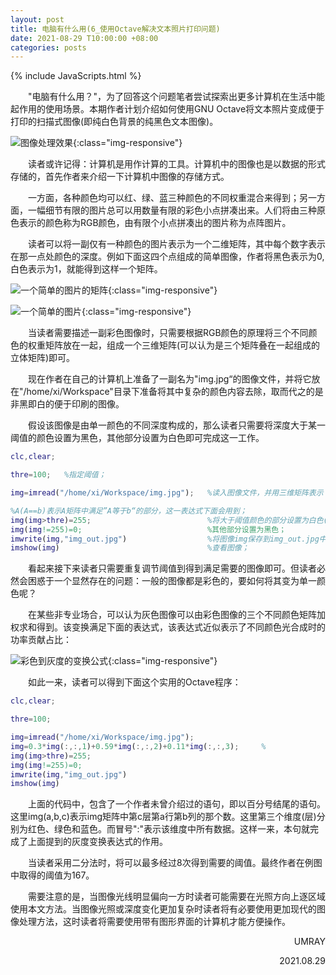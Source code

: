 ```yaml
---
layout: post
title: 电脑有什么用(6_使用Octave解决文本照片打印问题)
date: 2021-08-29 T10:00:00 +08:00
categories: posts
---
```


{% include JavaScripts.html %}

&emsp;&emsp;"电脑有什么用？"，为了回答这个问题笔者尝试探索出更多计算机在生活中能起作用的使用场景。本期作者计划介绍如何使用GNU Octave将文本照片变成便于打印的扫描式图像(即纯白色背景的纯黑色文本图像)。

![图像处理效果](/include/Blog/20210829001.png){:class="img-responsive"}  

&emsp;&emsp;读者或许记得：计算机是用作计算的工具。计算机中的图像也是以数据的形式存储的，首先作者来介绍一下计算机中图像的存储方式。

&emsp;&emsp;一方面，各种颜色均可以红、绿、蓝三种颜色的不同权重混合来得到；另一方面，一幅细节有限的图片总可以用数量有限的彩色小点拼凑出来。人们将由三种原色表示的颜色称为RGB颜色，由有限个小点拼凑出的图片称为点阵图片。

&emsp;&emsp;读者可以将一副仅有一种颜色的图片表示为一个二维矩阵，其中每个数字表示在那一点处颜色的深度。例如下面这四个点组成的简单图像，作者将黑色表示为0,白色表示为1，就能得到这样一个矩阵。

![一个简单的图片的矩阵](/include/Blog/20210829003.png){:class="img-responsive"}  

![一个简单的图片](/include/Blog/20210829002.png){:class="img-responsive"}  

&emsp;&emsp;当读者需要描述一副彩色图像时，只需要根据RGB颜色的原理将三个不同颜色的权重矩阵放在一起，组成一个三维矩阵(可以认为是三个矩阵叠在一起组成的立体矩阵)即可。

&emsp;&emsp;现在作者在自己的计算机上准备了一副名为"img.jpg“的图像文件，并将它放在"/home/xi/Workspace"目录下准备将其中复杂的颜色内容去除，取而代之的是非黑即白的便于印刷的图像。

&emsp;&emsp;假设该图像是由单一颜色的不同深度构成的，那么读者只需要将深度大于某一阈值的颜色设置为黑色，其他部分设置为白色即可完成这一工作。

```matlab
clc,clear;  

thre=100;   %指定阈值；  

img=imread("/home/xi/Workspace/img.jpg");   %读入图像文件，并用三维矩阵表示；  

%A(A==b)表示A矩阵中满足”A等于b“的部分，这一表达式下面会用到；  
img(img>thre)=255;                          %将大于阈值颜色的部分设置为白色(在计算机中，数值越大表示该颜色越浅淡，颜色深度一般在0-255之间)；  
img(img!=255)=0;                            %其他部分设置为黑色；  
imwrite(img,"img_out.jpg")                  %将图像img保存到img_out.jpg中，不指明文件路径时Octave将存放在当前工作目录下；  
imshow(img)                                 %查看图像；  
```

&emsp;&emsp;看起来接下来读者只需要重复调节阈值到得到满足需要的图像即可。但读者必然会困惑于一个显然存在的问题：一般的图像都是彩色的，要如何将其变为单一颜色呢？

&emsp;&emsp;在某些非专业场合，可以认为灰色图像可以由彩色图像的三个不同颜色矩阵加权求和得到。该变换满足下面的表达式，该表达式近似表示了不同颜色光合成时的功率贡献占比：

![彩色到灰度的变换公式](/include/Blog/20210829004.png){:class="img-responsive"}  

&emsp;&emsp;如此一来，读者可以得到下面这个实用的Octave程序：

```matlab
clc,clear;

thre=100;

img=imread("/home/xi/Workspace/img.jpg");
img=0.3*img(:,:,1)+0.59*img(:,:,2)+0.11*img(:,:,3);     %
img(img>thre)=255;
img(img!=255)=0;
imwrite(img,"img_out.jpg")
imshow(img)
```

&emsp;&emsp;上面的代码中，包含了一个作者未曾介绍过的语句，即以百分号结尾的语句。这里img(a,b,c)表示img矩阵中第c层第a行第b列的那个数。这里第三个维度(层)分别为红色、绿色和蓝色。而冒号":"表示该维度中所有数据。这样一来，本句就完成了上面提到的灰度变换表达式的作用。

&emsp;&emsp;当读者采用二分法时，将可以最多经过8次得到需要的阈值。最终作者在例图中取得的阈值为167。

&emsp;&emsp;需要注意的是，当图像光线明显偏向一方时读者可能需要在光照方向上逐区域使用本文方法。当图像光照或深度变化更加复杂时读者将有必要使用更加现代的图像处理方法，这时读者将需要使用带有图形界面的计算机才能方便操作。

<p align="right">UMRAY</p>
<p align="right">2021.08.29</p>
